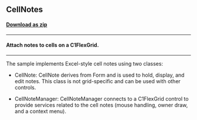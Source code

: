 ## CellNotes
#### [Download as zip](https://minhaskamal.github.io/DownGit/#/home?url=https://github.com/GrapeCity/ComponentOne-WinForms-Samples/tree/master/NetFramework\FlexGrid\VB\CellNotes)
____
#### Attach notes to cells on a C1FlexGrid.
____
The sample implements Excel-style cell notes using two classes: 

- CellNote: CellNote derives from Form and is used to hold, display, and edit notes. This class is not grid-specific and can be used with other controls. 

- CellNoteManager: CellNoteManager connects to a C1FlexGrid control to provide services related to the cell notes (mouse handling, owner draw, and a context menu). 

